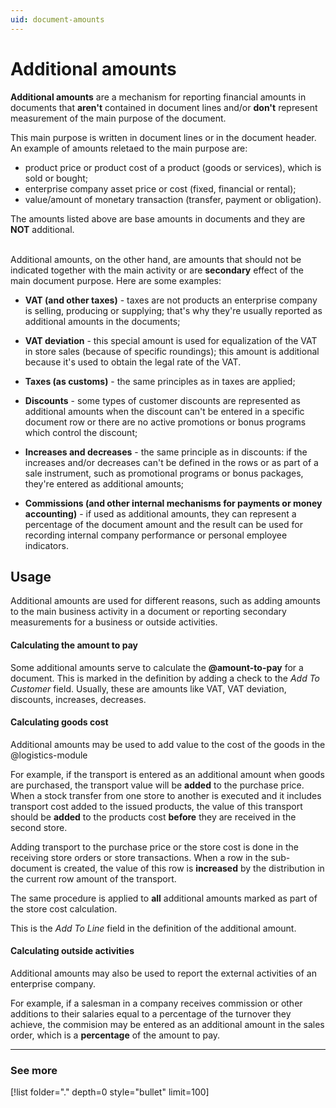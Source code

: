 ```yaml
---
uid: document-amounts
---
```


# Additional amounts 

**Additional amounts** are a mechanism for reporting financial amounts in documents that **aren't** contained in document lines and/or **don't** represent measurement of the main purpose of the document. 

This main purpose is written in document lines or in the document header. An example of amounts reletaed to the main purpose are:
- product price or product cost of a product (goods or services), which is sold or bought;
- enterprise company asset price or cost (fixed, financial or rental);
- value/amount of monetary transaction (transfer, payment or obligation).

The amounts listed above are base amounts in documents and they are **NOT** additional.

<br/>Additional amounts, on the other hand, are amounts that should not be indicated together with the main activity or are **secondary** effect of the main document purpose. 
Here are some examples:

- **VAT (and other taxes)** - taxes are not products an enterprise company is selling, producing or supplying; that's why they're usually reported as additional amounts in the documents;

- **VAT deviation** - this special amount is used for equalization of the VAT in store sales (because of specific roundings); this amount is additional because it's used to obtain the legal rate of the VAT.

- **Taxes (as customs)** - the same principles as in taxes are applied;

- **Discounts** - some types of customer discounts are represented as additional amounts when the discount can't be entered in a specific document row or there are no active promotions or bonus programs which control the discount;

- **Increases and decreases** -  the same principle as in discounts: if the increases and/or decreases can't be defined in the rows or as part of a sale instrument, such as promotional programs or bonus packages, they're entered as additional amounts;

- **Commissions (and other internal mechanisms for payments or money accounting)** - if used as additional amounts, they can represent a percentage of the document amount and the result can be used for recording internal company performance or personal employee indicators.


## Usage

Additional amounts are used for different reasons, such as adding amounts to the main business activity in a document or reporting secondary measurements for a business or outside activities.

#### Calculating the amount to pay

Some additional amounts serve to calculate the **@amount-to-pay** for a document. This is marked in the definition by adding a check to the *Add To Customer* field. Usually, these are amounts like VAT, VAT deviation, discounts, increases, decreases. 

#### Calculating goods cost

Additional amounts may be used to add value to the cost of the goods in the @logistics-module 

For example, if the transport is entered as an additional amount when goods are purchased, the transport value will be **added** to the purchase price. When a stock transfer from one store to another is executed and it includes transport cost added to the issued products, the value of this transport should be **added** to the products cost **before** they are received in the second store. 

Adding transport to the purchase price or the store cost is done in the receiving store orders or store transactions. When a row in the sub-document is created, the value of this row is **increased** by the distribution in the current row amount of the transport.

The same procedure is applied to **all** additional amounts marked as part of the store cost calculation. 

This is the *Add To Line* field in the definition of the additional amount.

#### Calculating outside activities

Additional amounts may also be used to report the external activities of an enterprise company.

For example, if a salesman in a company receives commission or other additions to their salaries equal to a percentage of the turnover they achieve, the commision may be entered as an additional amount in the sales order, which is a **percentage** of the amount to pay.


-------
### See more

[!list folder="." depth=0 style="bullet" limit=100]

